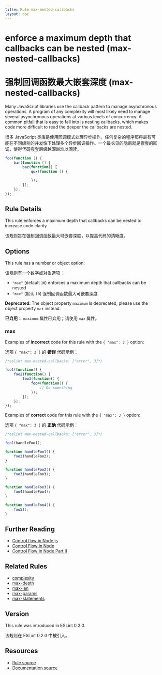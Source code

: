 ```yaml
---
title: Rule max-nested-callbacks
layout: doc
---
```

<!-- Note: No pull requests accepted for this file. See README.md in the root directory for details. -->

# enforce a maximum depth that callbacks can be nested (max-nested-callbacks)

# 强制回调函数最大嵌套深度 (max-nested-callbacks)

Many JavaScript libraries use the callback pattern to manage asynchronous operations. A program of any complexity will most likely need to manage several asynchronous operations at various levels of concurrency. A common pitfall that is easy to fall into is nesting callbacks, which makes code more difficult to read the deeper the callbacks are nested.

很多 JavaScript 类库是使用回调模式处理异步操作。任何复杂的程序都将最有可能在不同级别的并发性下处理多个异步回调操作。一个最长见的隐患就是嵌套的回调，使得代码嵌套层级越深越难以阅读。

```js
foo(function () {
    bar(function () {
        baz(function() {
            qux(function () {

            });
        });
    });
});
```

## Rule Details

This rule enforces a maximum depth that callbacks can be nested to increase code clarity.

该规则旨在强制回调函数最大可嵌套深度，以提高代码的清晰度。

## Options

This rule has a number or object option:

该规则有一个数字或对象选项：

* `"max"` (default `10`) enforces a maximum depth that callbacks can be nested
* `"max"` (默认 `10`) 强制回调函数最大可嵌套深度

**Deprecated:** The object property `maximum` is deprecated; please use the object property `max` instead.

**已弃用：** `maximum` 属性已弃用；请使用 `max` 属性。

### max

Examples of **incorrect** code for this rule with the `{ "max": 3 }` option:

选项 `{ "max": 3 }` 的 **错误** 代码示例：

```js
/*eslint max-nested-callbacks: ["error", 3]*/

foo1(function() {
    foo2(function() {
        foo3(function() {
            foo4(function() {
                // Do something
            });
        });
    });
});
```

Examples of **correct** code for this rule with the `{ "max": 3 }` option:

选项 `{ "max": 3 }` 的 **正确** 代码示例：

```js
/*eslint max-nested-callbacks: ["error", 3]*/

foo1(handleFoo1);

function handleFoo1() {
    foo2(handleFoo2);
}

function handleFoo2() {
    foo3(handleFoo3);
}

function handleFoo3() {
    foo4(handleFoo4);
}

function handleFoo4() {
    foo5();
}
```

## Further Reading

* [Control flow in Node.js](http://book.mixu.net/node/ch7.html)
* [Control Flow in Node](http://howtonode.org/control-flow)
* [Control Flow in Node Part II](http://howtonode.org/control-flow-part-ii)

## Related Rules

* [complexity](complexity)
* [max-depth](max-depth)
* [max-len](max-len)
* [max-params](max-params)
* [max-statements](max-statements)

## Version

This rule was introduced in ESLint 0.2.0.

该规则在 ESLint 0.2.0 中被引入。

## Resources

* [Rule source](https://github.com/eslint/eslint/tree/master/lib/rules/max-nested-callbacks.js)
* [Documentation source](https://github.com/eslint/eslint/tree/master/docs/rules/max-nested-callbacks.md)
